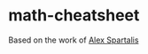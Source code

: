 # math-cheatsheet
Based on the work of [Alex Spartalis](https://ourway.keybase.pub/mathematics_cheat_sheet.pdf)
